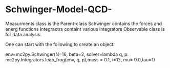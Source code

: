 # Schwinger-Model-QCD-
Measurments class is the Parent-class 
Schwinger contains the forces and energ functions
Integraotrs containt various integrators
Observable class is for data analysis.

One can start with the following to create an object:

env=mc2py.Schwinger(N=16, beta=2, solver=lambda q, p: mc2py.Integrators.leap_frog(env, q, p),mass = 0.1, i=12, mu= 0.0,tau=1)
